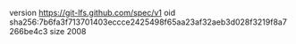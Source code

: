 version https://git-lfs.github.com/spec/v1
oid sha256:7b6fa3f713701403eccce2425498f65aa23af32aeb3d028f3219f8a7266be4c3
size 2008
